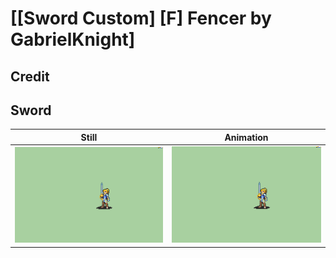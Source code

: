 # [\[Sword Custom\] \[F\] Fencer by GabrielKnight]

## Credit


	
## Sword

| Still | Animation |
| :---: | :-------: |
| ![Sword still](./Sword_000.png) | ![Sword animation](./Sword.gif) |
